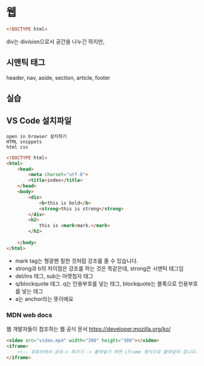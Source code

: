 # 웹

```html
<!DOCTYPE html>
```



div는 division으로서 공간을 나누긴 하지만, 



## 시맨틱 태그

header, nav, aside, section, article, footer



## 실습



## VS Code 설치파일

```text
open in browser 설치하기
HTML snippets
html css
```



```html
<!DOCTYPE html>
<html>
    <head>
        <meta charset="utf-8">
        <title>index</title>
    </head>
    <body>
        <div>
            <b>this is bold</b>
            <strong>this is strong</strong>
        </div>
        <h2>
            this is <mark>mark.</mark>
        </h2>
        
    </body>
</html>
```

- mark tag는 형광펜 칠한 것처럼 강조를 줄 수 있습니다.
- strong과 b의 차이점은 강조를 하는 것은 똑같은데, strong은 시맨틱 태그임
- del/ins 태그, sub는 아랫첨자 태그
- q/blockquote 태그. q는 인용부호를 넣는 태그, blockquote는 블록으로 인용부호를 넣는 태그
- a는 anchor라는 뜻이에요

### MDN web docs

웹 개발자들이 참조하는 웹 공식 문서 https://developer.mozilla.org/ko/

```html
<video src="video.mp4" width="300" height="300"></video>
<iframe>
    <!-- 유튜브에서 공유-> 퍼가기 -> 붙여넣기 하면 iframe 형식으로 붙여넣어 집니다. -->
</iframe>
```


